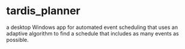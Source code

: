 # tardis_planner
a desktop Windows app for automated event scheduling that uses an adaptive algorithm to find a schedule that includes as many events as possible. 
